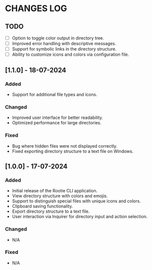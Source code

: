 # CHANGES LOG

## TODO

* [ ] Option to toggle color output in directory tree.
* [ ] Improved error handling with descriptive messages.
* [ ] Support for symbolic links in the directory structure.
* [ ] Ability to customize icons and colors via configuration file.

## [1.1.0] - 18-07-2024

### Added

- Support for additional file types and icons.

### Changed

- Improved user interface for better readability.
- Optimized performance for large directories.

### Fixed

- Bug where hidden files were not displayed correctly.
- Fixed exporting directory structure to a text file on Windows.

## [1.0.0] - 17-07-2024

### Added

- Initial release of the Rootie CLI application.
- View directory structure with colors and emojis.
- Support to distinguish special files with unique icons and colors.
- Clipboard saving functionality.
- Export directory structure to a text file.
- User interaction via Inquirer for directory input and action selection.

### Changed

- N/A

### Fixed

- N/A

